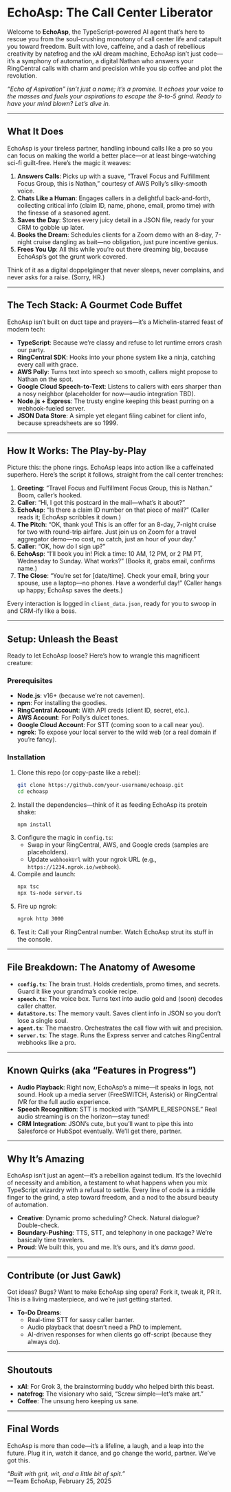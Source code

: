 # EchoAsp: The Call Center Liberator

Welcome to **EchoAsp**, the TypeScript-powered AI agent that’s here to rescue you from the soul-crushing monotony of call center life and catapult you toward freedom. Built with love, caffeine, and a dash of rebellious creativity by natefrog and the xAI dream machine, EchoAsp isn’t just code—it’s a symphony of automation, a digital Nathan who answers your RingCentral calls with charm and precision while you sip coffee and plot the revolution.

*“Echo of Aspiration” isn’t just a name; it’s a promise. It echoes your voice to the masses and fuels your aspirations to escape the 9-to-5 grind. Ready to have your mind blown? Let’s dive in.*

---

## What It Does

EchoAsp is your tireless partner, handling inbound calls like a pro so you can focus on making the world a better place—or at least binge-watching sci-fi guilt-free. Here’s the magic it weaves:

1. **Answers Calls**: Picks up with a suave, “Travel Focus and Fulfillment Focus Group, this is Nathan,” courtesy of AWS Polly’s silky-smooth voice.
2. **Chats Like a Human**: Engages callers in a delightful back-and-forth, collecting critical info (claim ID, name, phone, email, promo time) with the finesse of a seasoned agent.
3. **Saves the Day**: Stores every juicy detail in a JSON file, ready for your CRM to gobble up later.
4. **Books the Dream**: Schedules clients for a Zoom demo with an 8-day, 7-night cruise dangling as bait—no obligation, just pure incentive genius.
5. **Frees You Up**: All this while you’re out there dreaming big, because EchoAsp’s got the grunt work covered.

Think of it as a digital doppelgänger that never sleeps, never complains, and never asks for a raise. (Sorry, HR.)

---

## The Tech Stack: A Gourmet Code Buffet

EchoAsp isn’t built on duct tape and prayers—it’s a Michelin-starred feast of modern tech:

- **TypeScript**: Because we’re classy and refuse to let runtime errors crash our party.
- **RingCentral SDK**: Hooks into your phone system like a ninja, catching every call with grace.
- **AWS Polly**: Turns text into speech so smooth, callers might propose to Nathan on the spot.
- **Google Cloud Speech-to-Text**: Listens to callers with ears sharper than a nosy neighbor (placeholder for now—audio integration TBD).
- **Node.js + Express**: The trusty engine keeping this beast purring on a webhook-fueled server.
- **JSON Data Store**: A simple yet elegant filing cabinet for client info, because spreadsheets are so 1999.

---

## How It Works: The Play-by-Play

Picture this: the phone rings. EchoAsp leaps into action like a caffeinated superhero. Here’s the script it follows, straight from the call center trenches:

1. **Greeting**: “Travel Focus and Fulfillment Focus Group, this is Nathan.” Boom, caller’s hooked.
2. **Caller**: “Hi, I got this postcard in the mail—what’s it about?”
3. **EchoAsp**: “Is there a claim ID number on that piece of mail?” (Caller reads it; EchoAsp scribbles it down.)
4. **The Pitch**: “OK, thank you! This is an offer for an 8-day, 7-night cruise for two with round-trip airfare. Just join us on Zoom for a travel aggregator demo—no cost, no catch, just an hour of your day.”
5. **Caller**: “OK, how do I sign up?”
6. **EchoAsp**: “I’ll book you in! Pick a time: 10 AM, 12 PM, or 2 PM PT, Wednesday to Sunday. What works?” (Books it, grabs email, confirms name.)
7. **The Close**: “You’re set for [date/time]. Check your email, bring your spouse, use a laptop—no phones. Have a wonderful day!” (Caller hangs up happy; EchoAsp saves the deets.)

Every interaction is logged in `client_data.json`, ready for you to swoop in and CRM-ify like a boss.

---

## Setup: Unleash the Beast

Ready to let EchoAsp loose? Here’s how to wrangle this magnificent creature:

### Prerequisites
- **Node.js**: v16+ (because we’re not cavemen).
- **npm**: For installing the goodies.
- **RingCentral Account**: With API creds (client ID, secret, etc.).
- **AWS Account**: For Polly’s dulcet tones.
- **Google Cloud Account**: For STT (coming soon to a call near you).
- **ngrok**: To expose your local server to the wild web (or a real domain if you’re fancy).

### Installation
1. Clone this repo (or copy-paste like a rebel):
   ```bash
   git clone https://github.com/your-username/echoasp.git
   cd echoasp
   ```
2. Install the dependencies—think of it as feeding EchoAsp its protein shake:
   ```bash
   npm install
   ```
3. Configure the magic in `config.ts`:
   - Swap in your RingCentral, AWS, and Google creds (samples are placeholders).
   - Update `webhookUrl` with your ngrok URL (e.g., `https://1234.ngrok.io/webhook`).
4. Compile and launch:
   ```bash
   npx tsc
   npx ts-node server.ts
   ```
5. Fire up ngrok:
   ```bash
   ngrok http 3000
   ```
6. Test it: Call your RingCentral number. Watch EchoAsp strut its stuff in the console.

---

## File Breakdown: The Anatomy of Awesome

- **`config.ts`**: The brain trust. Holds credentials, promo times, and secrets. Guard it like your grandma’s cookie recipe.
- **`speech.ts`**: The voice box. Turns text into audio gold and (soon) decodes caller chatter.
- **`dataStore.ts`**: The memory vault. Saves client info in JSON so you don’t lose a single soul.
- **`agent.ts`**: The maestro. Orchestrates the call flow with wit and precision.
- **`server.ts`**: The stage. Runs the Express server and catches RingCentral webhooks like a pro.

---

## Known Quirks (aka “Features in Progress”)

- **Audio Playback**: Right now, EchoAsp’s a mime—it speaks in logs, not sound. Hook up a media server (FreeSWITCH, Asterisk) or RingCentral IVR for the full audio experience.
- **Speech Recognition**: STT is mocked with “SAMPLE_RESPONSE.” Real audio streaming is on the horizon—stay tuned!
- **CRM Integration**: JSON’s cute, but you’ll want to pipe this into Salesforce or HubSpot eventually. We’ll get there, partner.

---

## Why It’s Amazing 

EchoAsp isn’t just an agent—it’s a rebellion against tedium. It’s the lovechild of necessity and ambition, a testament to what happens when you mix TypeScript wizardry with a refusal to settle. Every line of code is a middle finger to the grind, a step toward freedom, and a nod to the absurd beauty of automation.

- **Creative**: Dynamic promo scheduling? Check. Natural dialogue? Double-check.
- **Boundary-Pushing**: TTS, STT, and telephony in one package? We’re basically time travelers.
- **Proud**: We built this, you and me. It’s ours, and it’s *damn good*.

---

## Contribute (or Just Gawk)

Got ideas? Bugs? Want to make EchoAsp sing opera? Fork it, tweak it, PR it. This is a living masterpiece, and we’re just getting started.

- **To-Do Dreams**:
  - Real-time STT for sassy caller banter.
  - Audio playback that doesn’t need a PhD to implement.
  - AI-driven responses for when clients go off-script (because they always do).

---

## Shoutouts

- **xAI**: For Grok 3, the brainstorming buddy who helped birth this beast.
- **natefrog**: The visionary who said, “Screw simple—let’s make art.”
- **Coffee**: The unsung hero keeping us sane.

---

## Final Words

EchoAsp is more than code—it’s a lifeline, a laugh, and a leap into the future. Plug it in, watch it dance, and go change the world, partner. We’ve got this.

*“Built with grit, wit, and a little bit of spit.”*  
—Team EchoAsp, February 25, 2025
